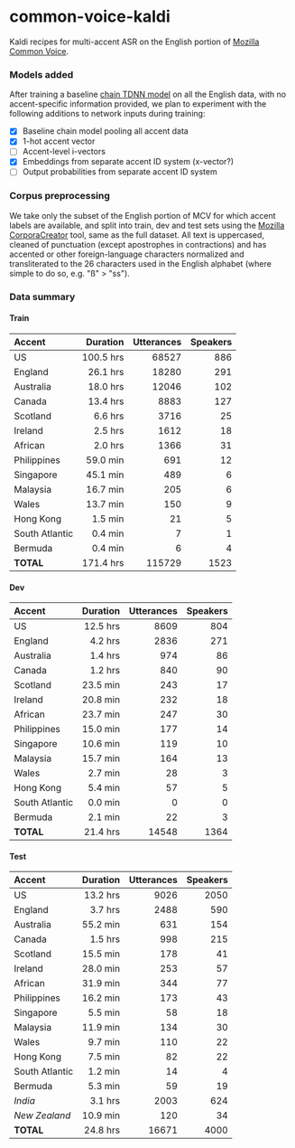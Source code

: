 # common-voice-kaldi
Kaldi recipes for multi-accent ASR on the English portion of [Mozilla Common Voice](https://voice.mozilla.org/).

### Models added
After training a baseline [chain TDNN model](https://kaldi-asr.org/doc/chain.html) on all the English data, with no accent-specific information provided, we plan to experiment with the following additions to network inputs during training:

- [x] Baseline chain model pooling all accent data
- [x] 1-hot accent vector
- [ ] Accent-level i-vectors
- [x] Embeddings from separate accent ID system (x-vector?)
- [ ] Output probabilities from separate accent ID system

### Corpus preprocessing
We take only the subset of the English portion of MCV for which accent labels are available, and split into train, dev and test sets using the [Mozilla CorporaCreator](https://github.com/mozilla/CorporaCreator) tool, same as the full dataset. 
All text is uppercased, cleaned of punctuation (except apostrophes in contractions) and has accented or other foreign-language characters normalized and transliterated to the 26 characters used in the English alphabet (where simple to do so, e.g. "ß" > "ss").

### Data summary

#### Train

| Accent         | Duration  | Utterances | Speakers |
| :------------- | --------: | ---------: | -------: |
| US             | 100.5 hrs |      68527 |      886 |
| England        |  26.1 hrs |      18280 |      291 |
| Australia      |  18.0 hrs |      12046 |      102 |
| Canada         |  13.4 hrs |       8883 |      127 |
| Scotland       |   6.6 hrs |       3716 |       25 |
| Ireland        |   2.5 hrs |       1612 |       18 |
| African        |   2.0 hrs |       1366 |       31 |
| Philippines    |  59.0 min |        691 |       12 |
| Singapore      |  45.1 min |        489 |        6 |
| Malaysia       |  16.7 min |        205 |        6 |
| Wales          |  13.7 min |        150 |        9 |
| Hong Kong      |   1.5 min |         21 |        5 |
| South Atlantic |   0.4 min |          7 |        1 |
| Bermuda        |   0.4 min |          6 |        4 |
| **TOTAL**      | 171.4 hrs |     115729 |     1523 |

#### Dev

| Accent         | Duration  | Utterances | Speakers |
| :------------- | --------: | ---------: | -------: |
| US             |  12.5 hrs |       8609 |      804 |
| England        |   4.2 hrs |       2836 |      271 |
| Australia      |   1.4 hrs |        974 |       86 |
| Canada         |   1.2 hrs |        840 |       90 |
| Scotland       |  23.5 min |        243 |       17 |
| Ireland        |  20.8 min |        232 |       18 |
| African        |  23.7 min |        247 |       30 |
| Philippines    |  15.0 min |        177 |       14 |
| Singapore      |  10.6 min |        119 |       10 |
| Malaysia       |  15.7 min |        164 |       13 |
| Wales          |   2.7 min |         28 |        3 |
| Hong Kong      |   5.4 min |         57 |        5 |
| South Atlantic |   0.0 min |          0 |        0 |
| Bermuda        |   2.1 min |         22 |        3 |
| **TOTAL**      |  21.4 hrs |      14548 |     1364 |

#### Test

| Accent         | Duration  | Utterances | Speakers |
| :------------- | --------: | ---------: | -------: |
| US             |  13.2 hrs |       9026 |     2050 |
| England        |   3.7 hrs |       2488 |      590 |
| Australia      |  55.2 min |        631 |      154 |
| Canada         |   1.5 hrs |        998 |      215 |
| Scotland       |  15.5 min |        178 |       41 |
| Ireland        |  28.0 min |        253 |       57 |
| African        |  31.9 min |        344 |       77 |
| Philippines    |  16.2 min |        173 |       43 |
| Singapore      |   5.5 min |         58 |       18 |
| Malaysia       |  11.9 min |        134 |       30 |
| Wales          |   9.7 min |        110 |       22 |
| Hong Kong      |   7.5 min |         82 |       22 |
| South Atlantic |   1.2 min |         14 |        4 |
| Bermuda        |   5.3 min |         59 |       19 |
| _India_        |   3.1 hrs |       2003 |      624 |
| _New Zealand_  |  10.9 min |        120 |       34 |
| **TOTAL**      |  24.8 hrs |      16671 |     4000 |


